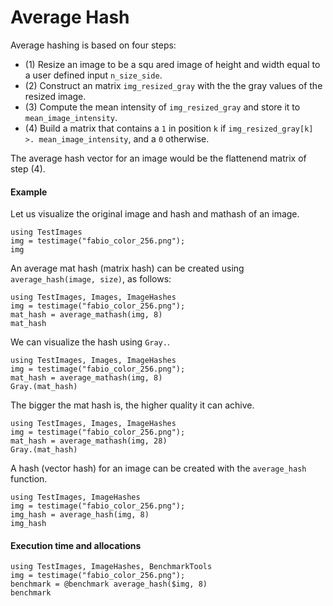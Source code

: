 # Average Hash

Average hashing is based on four steps:

- (1) Resize an image to be a squ ared image of height  and width equal to a user defined input `n_size_side`.
- (2) Construct an matrix  `img_resized_gray` with the the gray values of the resized image.
- (3) Compute the mean intensity of `img_resized_gray` and store it to `mean_image_intensity`.
- (4) Build a matrix that contains a `1` in position `k` if `img_resized_gray[k] >. mean_image_intensity`, and a `0` otherwise.

The average hash vector for an image would be the flattenend matrix of step (4).

#### Example

Let us visualize the original image and hash and mathash of an image.

```@example
using TestImages
img = testimage("fabio_color_256.png");
img
```

An average mat hash (matrix hash) can be created using `average_hash(image, size)`, as follows:

```@example
using TestImages, Images, ImageHashes
img = testimage("fabio_color_256.png");
mat_hash = average_mathash(img, 8)
mat_hash
```


We can visualize the hash using `Gray.`.

```@example
using TestImages, Images, ImageHashes
img = testimage("fabio_color_256.png");
mat_hash = average_mathash(img, 8)
Gray.(mat_hash)
```

The bigger the mat hash is, the higher quality it can achive.

```@example
using TestImages, Images, ImageHashes
img = testimage("fabio_color_256.png");
mat_hash = average_mathash(img, 28)
Gray.(mat_hash)
```

A hash (vector hash) for an image can be created with the `average_hash` function.

```@example
using TestImages, ImageHashes
img = testimage("fabio_color_256.png");
img_hash = average_hash(img, 8)
img_hash
```

#### Execution time and allocations

```@example
using TestImages, ImageHashes, BenchmarkTools
img = testimage("fabio_color_256.png");
benchmark = @benchmark average_hash($img, 8)
benchmark
```